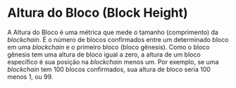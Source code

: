 # Altura do Bloco (Block Height)

A Altura do Bloco é uma métrica que mede o tamanho (comprimento) da _blockchain_. É o número de blocos confirmados entre um determinado bloco em uma _blockchain_ e o primeiro bloco (bloco gênesis). Como o bloco gênesis tem uma altura de bloco igual a zero, a altura de um bloco específico é sua posição na _blockchain_ menos um. Por exemplo, se uma _blockchain_ tem 100 blocos confirmados, sua altura de bloco seria 100 menos 1, ou 99.
